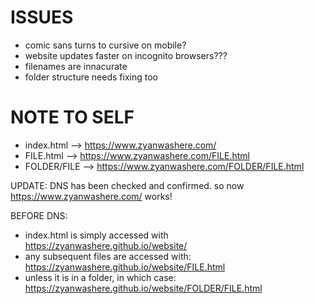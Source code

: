 # ISSUES

- comic sans turns to cursive on mobile?
- website updates faster on incognito browsers???
- filenames are innacurate
- folder structure needs fixing too


# NOTE TO SELF

- index.html --> https://www.zyanwashere.com/
- FILE.html --> https://www.zyanwashere.com/FILE.html
- FOLDER/FILE --> https://www.zyanwashere.com/FOLDER/FILE.html

UPDATE: DNS has been checked and confirmed. so now https://www.zyanwashere.com/ works!

BEFORE DNS:

- index.html is simply accessed with https://zyanwashere.github.io/website/
- any subsequent files are accessed with: https://zyanwashere.github.io/website/FILE.html
- unless it is in a folder, in which case: https://zyanwashere.github.io/website/FOLDER/FILE.html



